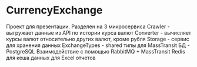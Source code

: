 # CurrencyExchange

Проект для презентации. 
Разделен на 3 микросервиса
Crawler - выгружает данные из API по истории курса валют
Converter - вычисляет курсы валют относительно других валют, кроме рубля
Storage - сервис для хранения данных
ExchangeTypes - shared типы для MassTransit
БД - PostgreSQL
Взаимодействие с помощью RabbitMQ + MassTransit
Redis для кешa данных для Excel отчетов
